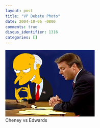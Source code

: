 ```yaml
---
layout: post
title: "VP Debate Photo"
date: 2004-10-06 -0800
comments: true
disqus_identifier: 1316
categories: []
---
```

![](/images/vpdebate.jpg) \
Cheney vs Edwards

